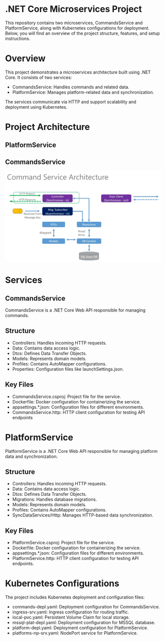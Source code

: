 # .NET Core Microservices Project
This repository contains two microservices, CommandsService and PlatformService, along with Kubernetes configurations for deployment. Below, you will find an overview of the project structure, features, and setup instructions.
# Overview
This project demonstrates a microservices architecture built using .NET Core. It consists of two services: <br />
- CommandsService: Handles commands and related data. 
- PlatformService: Manages platform-related data and synchronization.

The services communicate via HTTP and support scalability and deployment using Kubernetes.
# Project Architecture
## PlatformService
## CommandsService
![CommandsService Architecture](./commandServiceArchi.png)
# Services
## CommandsService
CommandsService is a .NET Core Web API responsible for managing commands.
## Structure
- Controllers: Handles incoming HTTP requests.
- Data: Contains data access logic.
- Dtos: Defines Data Transfer Objects.
- Models: Represents domain models.
- Profiles: Contains AutoMapper configurations.
- Properties: Configuration files like launchSettings.json.
## Key Files
- CommandsService.csproj: Project file for the service.
- Dockerfile: Docker configuration for containerizing the service.
- appsettings.*.json: Configuration files for different environments.
- CommandsService.http: HTTP client configuration for testing API endpoints

# PlatformService
PlatformService is a .NET Core Web API responsible for managing platform data and synchronization.
## Structure
- Controllers: Handles incoming HTTP requests.
- Data: Contains data access logic.
- Dtos: Defines Data Transfer Objects.
- Migrations: Handles database migrations.
- Models: Represents domain models.
- Profiles: Contains AutoMapper configurations.
- SyncDataServices/Http: Manages HTTP-based data synchronization.
## Key Files
- PlatformService.csproj: Project file for the service.
- Dockerfile: Docker configuration for containerizing the service.
- appsettings.*.json: Configuration files for different environments.
- PlatformService.http: HTTP client configuration for testing API endpoints.

# Kubernetes Configurations
The project includes Kubernetes deployment and configuration files:
- commands-depl.yaml: Deployment configuration for CommandsService.
- ingress-srv.yaml: Ingress configuration for routing traffic.
- local-pvc.yaml: Persistent Volume Claim for local storage.
- mssql-plat-depl.yaml: Deployment configuration for MSSQL database.
- platform-depl.yaml: Deployment configuration for PlatformService.
- platforms-np-srv.yaml: NodePort service for PlatformService.
